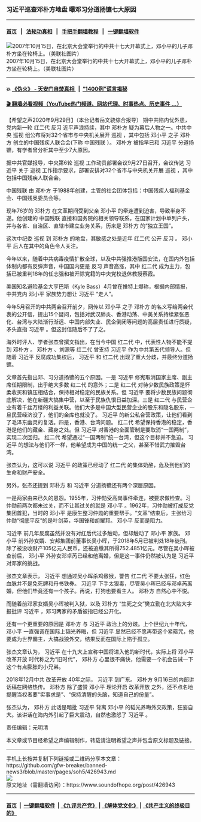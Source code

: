 ### 习近平巡查邓朴方地盘 曝邓习分道扬镳七大原因
------------------------

#### [首页](https://github.com/gfw-breaker/banned-news3/blob/master/README.md) &nbsp;&nbsp;|&nbsp;&nbsp; [法轮功真相](https://github.com/begood0513/basic/blob/master/README.md)  &nbsp;&nbsp;|&nbsp;&nbsp; [手把手翻墙教程](https://github.com/gfw-breaker/guides/wiki)  &nbsp;&nbsp;|&nbsp;&nbsp; [一键翻墙软件](https://github.com/gfw-breaker/nogfw/blob/master/README.md)  



<div><img alt="2007年10月15日，在北京大会堂举行的中共十七大开幕式上，邓小平的儿子邓朴方坐在轮椅上。（美联社图片）" src="https://img.soundofhope.org/2020-09/34a26774-642d-416f-8d26-29242fdb02b6_cx0_cy22_cw0_w1023_r1_s-1601378756047.jpg"/>
<br/><figcaption class="caption">
 2007年10月15日，在北京大会堂举行的中共十七大开幕式上，邓小平的儿子邓朴方坐在轮椅上。（美联社图片）
</figcaption></div><hr/>

#### 💥 [《伪火》 - 天安门自焚真相 ](http://158.247.195.190:10000/videos/blog/weihuo.html)&nbsp; |&nbsp; [“1400例”谎言揭秘  ](http://158.247.195.190:10000/videos/blog/jiexi1400.html)

#### [ 🎬  翻墙必看视频（YouTube热门频道、网站代理、时事热点、历史事件 ...）](https://github.com/gfw-breaker/links/blob/master/banned.md)

<div><div class="Content__Wrapper sc-1bvya0-0 grZQxZ">
 <p class="meta-top">
  <span class="meta">
   【希望之声2020年9月29日】（本台记者岳文骁综合报导）
  </span>
  期中共陷内忧外患，党内新一轮
  <ok href="/term/9445">
   红二代
  </ok>
  <ok href="/term/9024">
   反习
  </ok>
  近平声浪持续，其中
  <ok href="/term/65964">
   邓朴方
  </ok>
  疑为幕后人物之一。中共中央
  <ok href="/term/13909">
   巡视
  </ok>
  组公布将对32个省市与中央机关展开
  <ok href="/term/13909">
   巡视
  </ok>
  ，其中包括
  <ok href="/term/1065">
   邓小平
  </ok>
  之子
  <ok href="/term/65964">
   邓朴方
  </ok>
  创立的中国残疾人联合会(下称
  <ok href="/term/386572">
   中国残联
  </ok>
  ）。
  <ok href="/term/65964">
   邓朴方
  </ok>
  被指早已和
  <ok href="/term/1063">
   习近平
  </ok>
  分道扬镳，有学者曾分析其中至少7大原因。
 </p>
 <p>
  据中共官媒报导，中央第6轮
  <ok href="/term/13909">
   巡视
  </ok>
  工作动员部署会议9月27日召开，会议传达
  <ok href="/term/1063">
   习近平
  </ok>
  关于
  <ok href="/term/13909">
   巡视
  </ok>
  工作指示要求，部署安排对32个省市与中央机关开展
  <ok href="/term/13909">
   巡视
  </ok>
  ，其中包括中国残疾人联合会。
 </p>
 <div class="AD_Embed__Wrap-sc-1xslmin-0 igMuqX module desktop">
  <div>
  </div>
 </div>
 <p>
  <ok href="/term/386572">
   中国残联
  </ok>
  由
  <ok href="/term/65964">
   邓朴方
  </ok>
  于1988年创建，主管的社会团体包括：中国残疾人福利基金会、中国残奥委员会等。
 </p>
 <p>
  现年76岁的
  <ok href="/term/65964">
   邓朴方
  </ok>
  在文革期间受到父亲
  <ok href="/term/1065">
   邓小平
  </ok>
  的牵连遭到迫害，导致半身不遂。他创建的
  <ok href="/term/386572">
   中国残联
  </ok>
  直接和国务院的相关领导联系，在国家计划中单列户头，并与各省、自治区、直辖市建立业务关系，历来是
  <ok href="/term/65964">
   邓朴方
  </ok>
  的“独立王国”。
 </p>
 <p>
  这次中纪委
  <ok href="/term/13909">
   巡视
  </ok>
  到
  <ok href="/term/65964">
   邓朴方
  </ok>
  的地盘，其敏感之处是近年
  <ok href="/term/9445">
   红二代
  </ok>
  公开
  <ok href="/term/9024">
   反习
  </ok>
  。
  <ok href="/term/1065">
   邓小平
  </ok>
  后人在其中的角色令人关注。
 </p>
 <p>
  今年以来，随着中共病毒疫情扩散全球，以及中共强推港版国安法，在国内外包括体制内都有反弹声音，中国国内更是
  <ok href="/term/9024">
   反习
  </ok>
  声音高涨，其中
  <ok href="/term/9445">
   红二代
  </ok>
  成为主力，包括已被重判18年的任志强和被开除党籍的中央党校退休教授蔡霞。
 </p>
 <p>
  美国知名避险基金大亨巴斯（Kyle Bass）4月曾在推特上爆称，根据内部情报，中共党内
  <ok href="/term/1065">
   邓小平
  </ok>
  家族势力想让
  <ok href="/term/1063">
   习近平
  </ok>
  “走人”。
 </p>
 <p>
  今年5月召开的中共两会召开前夕，网传以
  <ok href="/term/1065">
   邓小平
  </ok>
  之子
  <ok href="/term/65964">
   邓朴方
  </ok>
  的名义写给两会代表的公开信，提出15个疑问，包括对武汉肺炎、香港动荡、中美关系持续紧张恶化、台湾与大陆渐行渐远、中国内部失业、民企倒闭等问题的高层责任进行质疑，矛头直指
  <ok href="/term/1063">
   习近平
  </ok>
  。但这封信随后不了了之。
 </p>
 <p>
  海外时评人、学者张杰曾撰文指出，在当今中国
  <ok href="/term/9445">
   红二代
  </ok>
  中，代表性人物不能不提到
  <ok href="/term/65964">
   邓朴方
  </ok>
  。
  <ok href="/term/65964">
   邓朴方
  </ok>
  、刘源等
  <ok href="/term/9445">
   红二代
  </ok>
  曾支持
  <ok href="/term/1063">
   习近平
  </ok>
  作为中共第五代领导人。但随着
  <ok href="/term/1063">
   习近平
  </ok>
  反腐成功集权后，
  <ok href="/term/1063">
   习近平
  </ok>
  和
  <ok href="/term/9445">
   红二代
  </ok>
  出现了重大分歧，并最终分道扬镳。
 </p>
 <p>
  文章首先指出邓、习分道扬镳的五个原因。一是
  <ok href="/term/1063">
   习近平
  </ok>
  修宪取消国家主席、副主席任期限制，出乎绝大多数
  <ok href="/term/9445">
   红二代
  </ok>
  的意外；二是
  <ok href="/term/9445">
   红二代
  </ok>
  对待少数民族政策是怀柔收买和镇压相结合，保持相对稳定的民族关系。但
  <ok href="/term/1063">
   习近平
  </ok>
  要将少数民族问题彻底解决，他在新疆大搞集中营，以至于民族仇恨日益加深。三是
  <ok href="/term/9445">
   红二代
  </ok>
  与民营企业有着千丝万缕的利益关联。他们大多是中国大型民营企业的股东和隐名股东，一旦民营经济没了，他们的金库也就没了。
  <ok href="/term/1063">
   习近平
  </ok>
  的新公私合营政策，让他们看到了毛泽东幽灵的复活。四是，香港、台湾问题。
  <ok href="/term/9445">
   红二代
  </ok>
  希望保持香港的稳定，香港是他们的藏金、藏身之处。但
  <ok href="/term/1063">
   习近平
  </ok>
  对香港的全面管制是要取消“一国两制”，实现二次回归。
  <ok href="/term/9445">
   红二代
  </ok>
  希望通过“一国两制”统一台湾，但这个目标并不急迫。
  <ok href="/term/1063">
   习近平
  </ok>
  的想法与他们不一样，他希望成为中国的统一之父，甚至不惜武力摧毁台湾。
 </p>
 <p>
  张杰认为，这可以说
  <ok href="/term/1063">
   习近平
  </ok>
  的政策已经动了
  <ok href="/term/9445">
   红二代
  </ok>
  的集体奶酪，危及到他们的生命和财产安全。
 </p>
 <p>
  另外，张杰还提到
  <ok href="/term/65964">
   邓朴方
  </ok>
  和
  <ok href="/term/1063">
   习近平
  </ok>
  分道扬镳还有两个深层原因。
 </p>
 <div class="AD_Embed__Wrap-sc-1xslmin-0 igMuqX module desktop">
  <div>
  </div>
 </div>
 <p>
  一是两家由来已久的恩怨。1955年，习仲勋受高岗事件牵连，被要求做检查。习仲勋前两次都未过关，而不让其过关的就是
  <ok href="/term/1065">
   邓小平
  </ok>
  。1962年，习仲勋被打成反党集团首犯，当时的
  <ok href="/term/1065">
   邓小平
  </ok>
  是康生整习仲勋的重要帮手。“文革”结束后，主张给习仲勋“彻底平反”的是叶剑英，华国锋和胡耀邦。
  <ok href="/term/1065">
   邓小平
  </ok>
  反而是阻力。
 </p>
 <p>
  <ok href="/term/1063">
   习近平
  </ok>
  前几年反腐虽然并没有对红后代过多触动，但却触动了
  <ok href="/term/1065">
   邓小平
  </ok>
  家族。
  <ok href="/term/1065">
   邓小平
  </ok>
  前外孙女婿、安邦集团前董事长吴小晖，于2018年5月已被判处18年徒刑。除了被没收财产105亿元人民币，还被追缴其所得752.4851亿元。尽管在吴小晖被查前后，
  <ok href="/term/1065">
   邓小平
  </ok>
  外孙女邓卓芮已经和他离婚，但是这一事件仍然被认为是
  <ok href="/term/1063">
   习近平
  </ok>
  对邓家的挑战。
 </p>
 <p>
  张杰文章表示，
  <ok href="/term/1063">
   习近平
  </ok>
  想通过吴小晖杀鸡儆猴，警告
  <ok href="/term/9445">
   红二代
  </ok>
  不要太张狂，红色血脉并不是免死牌和丹书铁券。
  <ok href="/term/1063">
   习近平
  </ok>
  下手太狠毒，尽管吴小晖已经与邓卓芮离婚，但他们毕竟还有一个孩子。再说，打狗也要看主人。
  <ok href="/term/65964">
   邓朴方
  </ok>
  自然心中不悦。
 </p>
 <p>
  而随着前邓家女婿吴小晖被判入狱，以及
  <ok href="/term/65964">
   邓朴方
  </ok>
  “生死之交”樊立勤在北大贴大字报批评
  <ok href="/term/1063">
   习近平
  </ok>
  ，邓习两家的矛盾被指已经公开化。
 </p>
 <p>
  还有一个更重要的原因是
  <ok href="/term/65964">
   邓朴方
  </ok>
  与
  <ok href="/term/1063">
   习近平
  </ok>
  政治上的分歧。上个世纪九十年代，
  <ok href="/term/1065">
   邓小平
  </ok>
  一直强调在国际上韬光养晦，但
  <ok href="/term/1063">
   习近平
  </ok>
  显然已经不愿再带这个紧箍咒，他要成为世界霸主，大搞战狼外交，结果反而在国际上陷于孤立。
 </p>
 <p>
  张杰文章认为，
  <ok href="/term/1063">
   习近平
  </ok>
  在十九大上宣称中国将进入他的新时代，实际上将
  <ok href="/term/1065">
   邓小平
  </ok>
  <ok href="/term/3497">
   改革开放
  </ok>
  时代称之为“旧时代”，
  <ok href="/term/65964">
   邓朴方
  </ok>
  心里很不痛快，他需要一个机会告诫一下这个有点膨胀的小兄弟。
 </p>
 <p>
  2018年12月中共
  <ok href="/term/3497">
   改革开放
  </ok>
  40年之际，
  <ok href="/term/1063">
   习近平
  </ok>
  到广东。
  <ok href="/term/65964">
   邓朴方
  </ok>
  9月16日的内部讲话稿在网络热传。
  <ok href="/term/65964">
   邓朴方
  </ok>
  除了盛赞
  <ok href="/term/1065">
   邓小平
  </ok>
  理论开启
  <ok href="/term/3497">
   改革开放
  </ok>
  之外，还不点名地提醒当权者要“实事求是”、“保持清醒的头脑，知道自己的份量”。
 </p>
 <p>
  张杰认为，
  <ok href="/term/65964">
   邓朴方
  </ok>
  此话是暗批
  <ok href="/term/1063">
   习近平
  </ok>
  背离
  <ok href="/term/1065">
   邓小平
  </ok>
  的韬光养晦外交政策，狂妄自大。该讲话在海内外引起了巨大震动，自然也激怒了
  <ok href="/term/1063">
   习近平
  </ok>
  。
 </p>
 <p class="meta-btm">
  责任编辑：元明清
 </p>
 <p class="meta-btm">
  本文章或节目经希望之声编辑制作，转载请注明希望之声并包含原文标题及链接。
 </p>
</div>
</div>
<hr/>
手机上长按并复制下列链接或二维码分享本文章：<br/>
https://github.com/gfw-breaker/banned-news3/blob/master/pages/soh5/426943.md <br/>
<a href='https://github.com/gfw-breaker/banned-news3/blob/master/pages/soh5/426943.md'><img src='https://github.com/gfw-breaker/banned-news3/blob/master/pages/soh5/426943.md.png'/></a> <br/>
原文地址（需翻墙访问）：https://www.soundofhope.org/post/426943


------------------------
#### [首页](https://github.com/gfw-breaker/banned-news3/blob/master/README.md) &nbsp;|&nbsp; [一键翻墙软件](https://github.com/gfw-breaker/nogfw/blob/master/README.md) &nbsp;| [《九评共产党》](https://github.com/gfw-breaker/9ping.md/blob/master/README.md#九评之一评共产党是什么) | [《解体党文化》](https://github.com/gfw-breaker/jtdwh.md/blob/master/README.md) | [《共产主义的终极目的》](https://github.com/gfw-breaker/gczydzjmd.md/blob/master/README.md)


<img src='http://gfw-breaker.win/banned-news3/pages/soh5/426943.md' width='0px' height='0px'/>